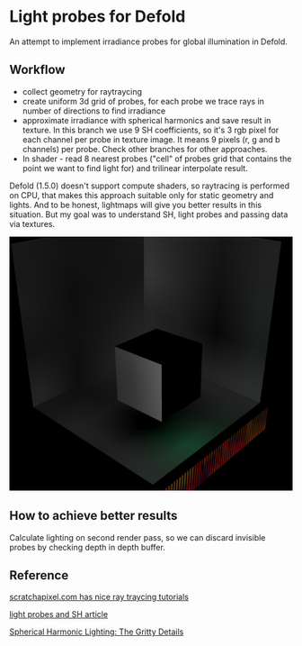 # Light probes for Defold

An attempt to implement irradiance probes for global illumination in Defold.

## Workflow
* collect geometry for raytraycing
* create uniform 3d grid of probes, for each probe we trace rays in number of directions to find irradiance
* approximate irradiance with spherical harmonics and save result in texture. In this branch we use 9 SH coefficients, so it's 3 rgb pixel for each channel per probe in texture image. It means 9 pixels (r, g and b channels) per probe. Check other branches for other approaches.
* In shader - read 8 nearest probes ("cell" of probes grid that contains the point we want to find light for) and trilinear interpolate result.

Defold (1.5.0) doesn't support compute shaders, so raytracing is performed on CPU, that makes this approach suitable only for static geometry and lights. And to be honest, lightmaps will give you better results in this situation. But my goal was to understand SH, light probes and passing data via textures.

![lightprobes](https://github.com/abadonna/defold-light-probes/blob/main/sample.jpg)


## How to achieve better results
Calculate lighting on second render pass, so we can discard invisible probes by checking depth in depth buffer.


## Reference
[scratchapixel.com has nice ray traycing tutorials](https://www.scratchapixel.com) 

[light probes and SH article](https://handmade.network/p/75/monter/blog/p/7288-engine_work__global_illumination_with_irradiance_probes)

[Spherical Harmonic Lighting: The Gritty Details](https://3dvar.com/Green2003Spherical.pdf) 

